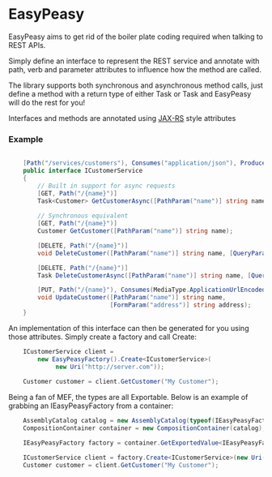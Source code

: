 EasyPeasy
==========

EasyPeasy aims to get rid of the boiler plate coding required when talking
to REST APIs. 

Simply define an interface to represent the REST service and annotate with
path, verb and parameter attributes to influence how the method are called.

The library supports both synchronous and asynchronous method calls, just
define a method with a return type of either Task or Task<T> and EasyPeasy will
do the rest for you!

Interfaces and methods are annotated using [JAX-RS](http://en.wikipedia.org/wiki/Java_API_for_RESTful_Web_Services) style attributes

### Example
```csharp

    [Path("/services/customers"), Consumes("application/json"), Produces("application/json")] 
    public interface ICustomerService
    {
        // Built in support for async requests
        [GET, Path("/{name}")]
        Task<Customer> GetCustomerAsync([PathParam("name")] string name);
 
        // Synchronous equivalent
        [GET, Path("/{name}")]
        Customer GetCustomer([PathParam("name")] string name);

        [DELETE, Path("/{name}")]
        void DeleteCustomer([PathParam("name")] string name, [QueryParam("q")] bool q);

        [DELETE, Path("/{name}")]
        Task DeleteCustomerAsync([PathParam("name")] string name, [QueryParam("q")] bool q);

        [PUT, Path("/{name}"), Consumes(MediaType.ApplicationUrlEncoded)]
        void UpdateCustomer([PathParam("name")] string name, 
                            [FormParam("address")] string address);
    }
```

An implementation of this interface can then be generated for you using those attributes. Simply create a factory and call Create:

```csharp
    ICustomerService client = 
        new EasyPeasyFactory().Create<ICustomerService>(
             new Uri("http://server.com"));
    
    Customer customer = client.GetCustomer("My Customer");
```

Being a fan of MEF, the types are all Exportable.  Below is an example of grabbing an IEasyPeasyFactory from a container:

```csharp
    AssemblyCatalog catalog = new AssemblyCatalog(typeof(IEasyPeasyFactory).Assembly);
    CompositionContainer container = new CompositionContainer(catalog);

    IEasyPeasyFactory factory = container.GetExportedValue<IEasyPeasyFactory>();

    ICustomerService client = factory.Create<ICustomerService>(new Uri("http://server.com"));
    Customer customer = client.GetCustomer("My Customer");
```

